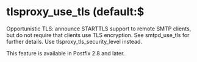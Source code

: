 # tlsproxy_use_tls (default:$ 

 Opportunistic TLS: announce STARTTLS support to remote SMTP clients,
but do not require that clients use TLS encryption. See smtpd_use_tls
for further details. Use tlsproxy_tls_security_level instead. 

 This feature is available in Postfix 2.8 and later. 


